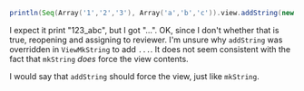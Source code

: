 ```scala
println(Seq(Array('1','2','3'), Array('a','b','c')).view.addString(new StringBuilder, "_"))
```

I expect it print "123_abc", but I got "...".
OK, since I don't whether that is true, reopening and assigning to reviewer.
I'm unsure why `addString` was overridden in `ViewMkString` to add `...`.
It does not seem consistent with the fact that `mkString` *does* force the view contents.

I would say that `addString` should force the view, just like `mkString`.

